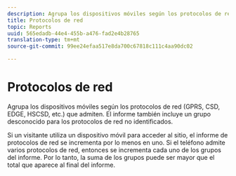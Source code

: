 ```yaml
---
description: Agrupa los dispositivos móviles según los protocolos de red (GPRS, CSD, EDGE, HSCSD, etc.) que admiten. El informe también incluye un grupo desconocido para los protocolos de red no identificados.
title: Protocolos de red
topic: Reports
uuid: 565edadb-44e4-455b-a476-fad2e4b28765
translation-type: tm+mt
source-git-commit: 99ee24efaa517e8da700c67818c111c4aa90dc02

---
```



# Protocolos de red

Agrupa los dispositivos móviles según los protocolos de red (GPRS, CSD, EDGE, HSCSD, etc.) que admiten. El informe también incluye un grupo desconocido para los protocolos de red no identificados.

Si un visitante utiliza un dispositivo móvil para acceder al sitio, el informe de protocolos de red se incrementa por lo menos en uno. Si el teléfono admite varios protocolos de red, entonces se incrementa cada uno de los grupos del informe. Por lo tanto, la suma de los grupos puede ser mayor que el total que aparece al final del informe.
